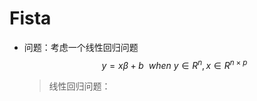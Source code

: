 # Fista

- 问题：考虑一个线性回归问题
  $$
  y=x\beta+b \ \ when \  y\in R^n,x\in R^{n \times p}
  $$

  > 线性回归问题：